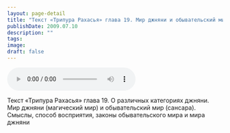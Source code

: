 ```yaml
---
layout: page-detail
title: "Текст «Трипура Рахасья» глава 19. Мир джняни и обывательский мир"
publishDate: 2009.07.10
description: ""
tags:
image:
draft: false
---
```


<audio title="2009.07.10 - Текст «Трипура Рахасья» глава 19. Мир джняни и обывательский мир.mp3" src="/upload/iblock/393/393ce53057b074679dd96571cbfc4ee4.mp3" controls=""></audio>

 Текст «Трипура Рахасья» глава 19\. О различных категориях джняни.  
 Мир джняни (магический мир) и обывательский мир (сансара).  
 Смыслы, способ восприятия, законы обывательского мира и мира джняни   

  
